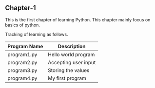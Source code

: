 ## Chapter-1
This is the first chapter of learning Python. 
This chapter mainly focus on basics of python. 

Tracking of learning as follows. 

| Program Name | Description |
| --- | --- |
| program1.py | Hello world program |
| program2.py | Accepting user input |
| program3.py | Storing the values |
| program4.py | My first program |


